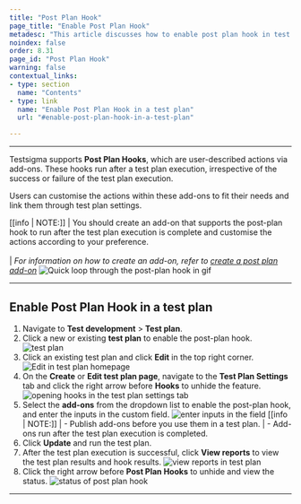 ```yaml
---
title: "Post Plan Hook"
page_title: "Enable Post Plan Hook"
metadesc: "This article discusses how to enable post plan hook in test plan."
noindex: false
order: 8.31
page_id: "Post Plan Hook"
warning: false
contextual_links:
- type: section
  name: "Contents" 
- type: link
  name: "Enable Post Plan Hook in a test plan"
  url: "#enable-post-plan-hook-in-a-test-plan"

---
```


---
Testsigma supports **Post Plan Hooks**, which are user-described actions via add-ons. These hooks run after a test plan execution, irrespective of the success or failure of the test plan execution.

Users can customise the actions within these add-ons to fit their needs and link them through test plan settings.

[[info | NOTE:]]
| You should create an add-on that supports the post-plan hook to run after the test plan execution is complete and customise the actions according to your preference. <br><br>
| *For information on how to create an add-on, refer to [create a post plan add-on](https://testsigma.com/docs/addons/create-a-post-plan-hook-add-on/)*
![Quick loop through the post-plan hook in gif](https://s3.amazonaws.com/static-docs.testsigma.com/new_images/projects/overview/postplanhookgif.gif)

---

## **Enable Post Plan Hook in a test plan** 
1. Navigate to **Test development** > **Test plan**.
2. Click a new or existing **test plan** to enable the post-plan hook. ![test plan](https://s3.amazonaws.com/static-docs.testsigma.com/new_images/projects/overview/testplan_hp.png)
3. Click an existing test plan and click **Edit** in the top right corner. ![Edit in test plan homepage](https://s3.amazonaws.com/static-docs.testsigma.com/new_images/projects/overview/testplan_edit.png)
4. On the **Create** or **Edit test plan page**, navigate to the **Test Plan Settings** tab and click the right arrow before **Hooks** to unhide the feature. ![opening hooks in the test plan settings tab ](https://s3.amazonaws.com/static-docs.testsigma.com/new_images/projects/overview/hook_testplansettings.png)
5. Select the **add-ons** from the dropdown list to enable the post-plan hook, and enter the inputs in the custom field. ![enter inputs in the field](https://s3.amazonaws.com/static-docs.testsigma.com/new_images/projects/overview/hookinput_testplan.png)
[[info | NOTE:]]
| - Publish add-ons before you use them in a test plan.
| - Add-ons run after the test plan execution is completed.
6.  Click **Update** and run the test plan.
7. After the test plan execution is successful, click **View reports** to view the test plan results and hook results. ![view reports in test plan](https://s3.amazonaws.com/static-docs.testsigma.com/new_images/projects/overview/viewresults_testplan.png)
8. Click the right arrow before **Post Plan Hooks** to unhide and view the status. ![status of post plan hook](https://s3.amazonaws.com/static-docs.testsigma.com/new_images/projects/overview/resulttestplan_hook.png)

---
